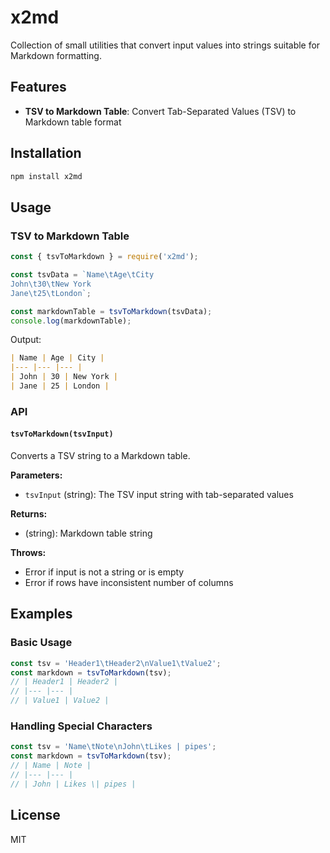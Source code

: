 # x2md
Collection of small utilities that convert input values ​​into strings suitable for Markdown formatting.

## Features

- **TSV to Markdown Table**: Convert Tab-Separated Values (TSV) to Markdown table format

## Installation

```bash
npm install x2md
```

## Usage

### TSV to Markdown Table

```javascript
const { tsvToMarkdown } = require('x2md');

const tsvData = `Name\tAge\tCity
John\t30\tNew York
Jane\t25\tLondon`;

const markdownTable = tsvToMarkdown(tsvData);
console.log(markdownTable);
```

Output:
```markdown
| Name | Age | City |
|--- |--- |--- |
| John | 30 | New York |
| Jane | 25 | London |
```

### API

#### `tsvToMarkdown(tsvInput)`

Converts a TSV string to a Markdown table.

**Parameters:**
- `tsvInput` (string): The TSV input string with tab-separated values

**Returns:**
- (string): Markdown table string

**Throws:**
- Error if input is not a string or is empty
- Error if rows have inconsistent number of columns

## Examples

### Basic Usage
```javascript
const tsv = 'Header1\tHeader2\nValue1\tValue2';
const markdown = tsvToMarkdown(tsv);
// | Header1 | Header2 |
// |--- |--- |
// | Value1 | Value2 |
```

### Handling Special Characters
```javascript
const tsv = 'Name\tNote\nJohn\tLikes | pipes';
const markdown = tsvToMarkdown(tsv);
// | Name | Note |
// |--- |--- |
// | John | Likes \| pipes |
```

## License

MIT
